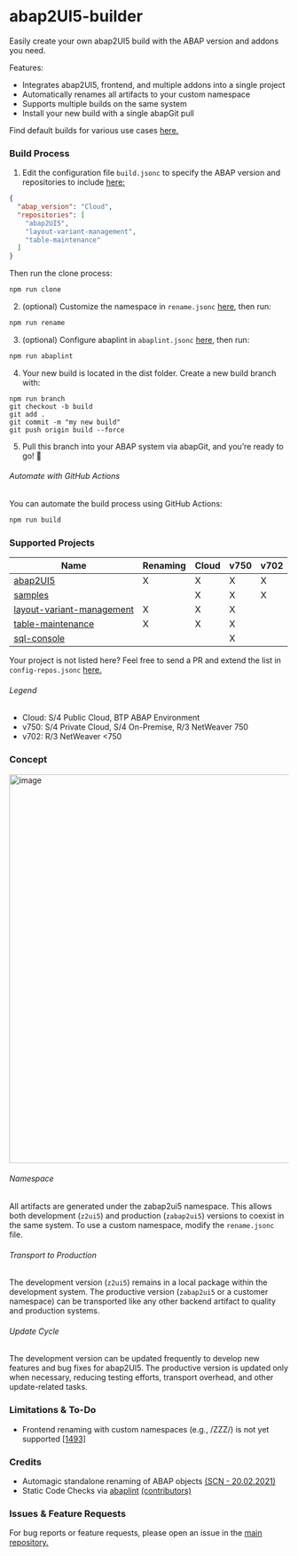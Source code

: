# abap2UI5-builder

Easily create your own abap2UI5 build with the ABAP version and addons you need.

Features:
* Integrates abap2UI5, frontend, and multiple addons into a single project
* Automatically renames all artifacts to your custom namespace
* Supports multiple builds on the same system
* Install your new build with a single abapGit pull

Find default builds for various use cases [here.](https://github.com/abap2UI5/build)

### Build Process
1. Edit the configuration file `build.jsonc` to specify the ABAP version and repositories to include [here:](./setup/build.jsonc)
```json
{
  "abap_version": "Cloud",
  "repositories": [
    "abap2UI5",
    "layout-variant-management",
    "table-maintenance"
  ]
}
```
Then run the clone process:
```sh
npm run clone
```
2. (optional) Customize the namespace in `rename.jsonc` [here](./setup/rename.jsonc), then run:
```sh
npm run rename
```
3. (optional) Configure abaplint in `abaplint.jsonc` [here](./setup/abaplint.jsonc), then run:
```sh
npm run abaplint
```
4. Your new build is located in the dist folder. Create a new build branch with:
```
npm run branch
git checkout -b build
git add .
git commit -m "my new build"
git push origin build --force
```
5. Pull this branch into your ABAP system via abapGit, and you’re ready to go! 🎉

###### Automate with GitHub Actions
You can automate the build process using GitHub Actions:
```sh
npm run build
```

### Supported Projects

| Name      | Renaming | Cloud | v750 | v702 |
|-----------|----------|--------------|-------------|-------------|
| [abap2UI5](https://github.com/abap2UI5/abap2UI5) | X     | X         | X        | X         |
| [samples](https://github.com/abap2UI5/samples)   |     | X        | X    | X         |
| [layout-variant-management](https://github.com/abap2UI5-addons/layout-variant-management)   | X    | X        | X    |          |
| [table-maintenance](https://github.com/abap2UI5-addons/table-maintenance)   | X    | X        | X    |          |
| [sql-console](https://github.com/abap2UI5-addons/sql-console)   |     |         | X    |          |

Your project is not listed here? Feel free to send a PR and extend the list in `config-repos.jsonc` [here.](./build/config-repos.jsonc)

###### Legend
* Cloud: S/4 Public Cloud, BTP ABAP Environment
* v750: S/4 Private Cloud, S/4 On-Premise, R/3 NetWeaver 750
* v702: R/3 NetWeaver <750

### Concept
<img width="700" alt="image" src="https://github.com/user-attachments/assets/052782fd-6e71-485f-9b22-cb3c3e0a05f1" />

###### Namespace
All artifacts are generated under the zabap2ui5 namespace. This allows both development (`z2ui5`) and production (`zabap2ui5`) versions to coexist in the same system. To use a custom namespace, modify the `rename.jsonc` file.

###### Transport to Production
The development version (`z2ui5`) remains in a local package within the development system. The productive version (`zabap2ui5` or a customer namespace) can be transported like any other backend artifact to quality and production systems.

###### Update Cycle
The development version can be updated frequently to develop new features and bug fixes for abap2UI5. The productive version is updated only when necessary, reducing testing efforts, transport overhead, and other update-related tasks.

### Limitations & To-Do
* Frontend renaming with custom namespaces (e.g., /ZZZ/) is not yet supported [[1493]](https://github.com/abap2UI5/abap2UI5/issues/1493)

### Credits
* Automagic standalone renaming of ABAP objects [(SCN - 20.02.2021)](https://community.sap.com/t5/application-development-blog-posts/automagic-standalone-renaming-of-abap-objects/ba-p/13499851)
* Static Code Checks via [abaplint](https://abaplint.org/) [(contributors)](https://github.com/abaplint/abaplint/graphs/contributors) 

### Issues & Feature Requests
For bug reports or feature requests, please open an issue in the [main repository.](https://github.com/abap2UI5/abap2UI5/issues)
